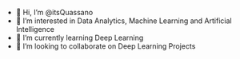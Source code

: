 - 👋 Hi, I’m @itsQuassano
- 👀 I’m interested in Data Analytics, Machine Learning and Artificial Intelligence
- 🌱 I’m currently learning Deep Learning
- 💞️ I’m looking to collaborate on Deep Learning Projects


<!---
itsQuassano/itsQuassano is a ✨ special ✨ repository because its `README.md` (this file) appears on your GitHub profile.
You can click the Preview link to take a look at your changes.
--->
